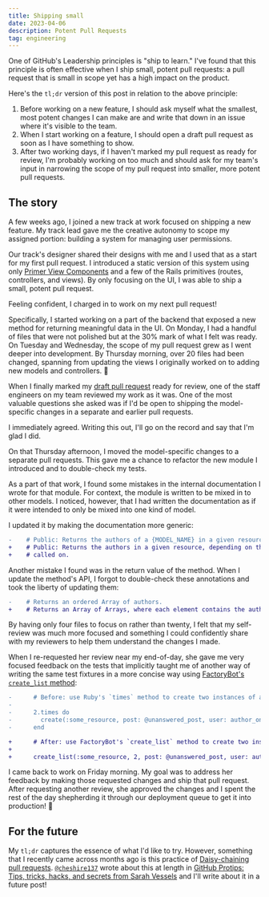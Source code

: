 ```yaml
---
title: Shipping small
date: 2023-04-06
description: Potent Pull Requests
tag: engineering
---
```


One of GitHub's Leadership principles is "ship to learn." I've found that this principle is often effective when I ship small, potent pull requests: a pull request that is small in scope yet has a high impact on the product.

Here's the `tl;dr` version of this post in relation to the above principle:

1. Before working on a new feature, I should ask myself what the smallest, most potent changes I can make are and write that down in an issue where it's visible to the team.
1. When I start working on a feature, I should open a draft pull request as soon as I have something to show.
1. After two working days, if I haven't marked my pull request as ready for review, I'm probably working on too much and should ask for my team's input in narrowing the scope of my pull request into smaller, more potent pull requests.

## The story

A few weeks ago, I joined a new track at work focused on shipping a new feature. My track lead gave me the creative autonomy to scope my assigned portion: building a system for managing user permissions.

Our track's designer shared their designs with me and I used that as a start for my first pull request. I introduced a static version of this system using only [Primer View Components](https://primer.style/view-components) and a few of the Rails primitives (routes, controllers, and views). By only focusing on the UI, I was able to ship a small, potent pull request.

Feeling confident, I charged in to work on my next pull request!

Specifically, I started working on a part of the backend that exposed a new method for returning meaningful data in the UI. On Monday, I had a handful of files that were not polished but at the 30% mark of what I felt was ready. On Tuesday and Wednesday, the scope of my pull request grew as I went deeper into development. By Thursday morning, over 20 files had been changed, spanning from updating the views I originally worked on to adding new models and controllers. 😬

When I finally marked my [draft pull request](https://docs.github.com/en/pull-requests/collaborating-with-pull-requests/proposing-changes-to-your-work-with-pull-requests/about-pull-requests#draft-pull-requests) ready for review, one of the staff engineers on my team reviewed my work as it was. One of the most valuable questions she asked was if I'd be open to shipping the model-specific changes in a separate and earlier pull requests.

I immediately agreed. Writing this out, I'll go on the record and say that I'm glad I did.

On that Thursday afternoon, I moved the model-specific changes to a separate pull requests. This gave me a chance to refactor the new module I introduced and to double-check my tests.

As a part of that work, I found some mistakes in the internal documentation I wrote for that module. For context, the module is written to be mixed in to other models. I noticed, however, that I had written the documentation as if it were intended to only be mixed into one kind of model.

I updated it by making the documentation more generic:

```diff
-    # Public: Returns the authors of a {MODEL_NAME} in a given resource.
+    # Public: Returns the authors in a given resource, depending on the model it's
+    # called on.
```

Another mistake I found was in the return value of the method. When I update the method's API, I forgot to double-check these annotations and took the liberty of updating them:

```diff
-    # Returns an ordered Array of authors.
+    # Returns an Array of Arrays, where each element contains the author's username and ID.
```

By having only four files to focus on rather than twenty, I felt that my self-review was much more focused and something I could confidently share with my reviewers to help them understand the changes I made.

When I re-requested her review near my end-of-day, she gave me very focused feedback on the tests that implicitly taught me of another way of writing the same test fixtures in a more concise way using [FactoryBot's `create_list` method](https://www.rubydoc.info/gems/factory_bot/FactoryBot/Syntax/Methods:create_list):

```diff
-      # Before: use Ruby's `times` method to create two instances of a model
-
-      2.times do
-        create(:some_resource, post: @unanswered_post, user: author_one)
-      end

+      # After: use FactoryBot's `create_list` method to create two instances of a model
+
+      create_list(:some_resource, 2, post: @unanswered_post, user: author_one)
```

I came back to work on Friday morning. My goal was to address her feedback by making those requested changes and ship that pull request. After requesting another review, she approved the changes and I spent the rest of the day shepherding it through our deployment queue to get it into production! 🚀

## For the future

My `tl;dr` captures the essence of what I'd like to try. However, something that I recently came across months ago is this practice of [Daisy-chaining pull requests](https://github.blog/2020-05-21-github-protips-tips-tricks-hacks-and-secrets-from-sarah-vessels/#daisy-chaining-pull-requests). [`@cheshire137`](https://github.com/cheshire137) wrote about this at length in [GitHub Protips: Tips, tricks, hacks, and secrets from Sarah Vessels](https://github.blog/2020-05-21-github-protips-tips-tricks-hacks-and-secrets-from-sarah-vessels/) and I'll write about it in a future post!
